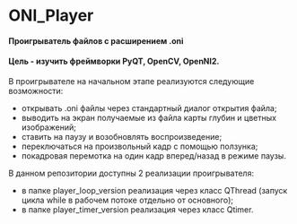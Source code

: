 # ONI_Player
#### Проигрыватель файлов с расширением .oni

#### Цель - изучить фреймворки PyQT, OpenCV, OpenNI2.

В проигрывателе на начальном этапе реализуются следующие возможности:
- открывать .oni файлы через стандартный диалог открытия файла;
- выводить на экран получаемые из файла карты глубин и цветных изображений;
- ставить на паузу и возобновлять воспроизведение;
-  переключаться на произвольный кадр с помощью ползунка;
- покадровая перемотка на один кадр вперед/назад в режиме паузы.

В данном репозитории доступны 2 реализации проигрывателя:
- в папке player_loop_version реализация через класс QThread (запуск цикла while в рабочем потоке отдельно от основного);
- в папке player_timer_version реализация через класс Qtimer.
